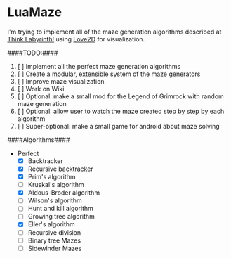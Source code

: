 LuaMaze
=======

I'm trying to implement all of the maze generation algorithms described at [Think Labyrinth!](http://www.astrolog.org/labyrnth/algrithm.htm) using [Love2D](http://love2d.org/) for visualization.

####TODO:####

1. [ ] Implement all the perfect maze generation algorithms
2. [ ] Create a modular, extensible system of the maze generators
3. [ ] Improve maze visualization
4. [ ] Work on Wiki
5. [ ] Optional: make a small mod for the Legend of Grimrock with random maze generation
6. [ ] Optional: allow user to watch the maze created step by step by each algorithm
7. [ ] Super-optional: make a small game for android about maze solving

####Algorithms####

* Perfect
  * [x] Backtracker
  * [x] Recursive backtracker 
  * [x] Prim's algorithm
  * [ ] Kruskal's algorithm
  * [x] Aldous-Broder algorithm
  * [ ] Wilson's algorithm
  * [ ] Hunt and kill algorithm
  * [ ] Growing tree algorithm
  * [x] Eller's algorithm
  * [ ] Recursive division
  * [ ] Binary tree Mazes
  * [ ] Sidewinder Mazes
